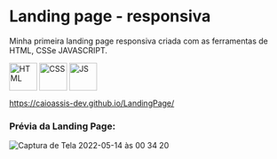 
# Landing page - responsiva 
Minha primeira landing page responsiva criada com as ferramentas de HTML, CSSe JAVASCRIPT.
<div style="display:inline_block" >
<img align="center" alt="HTML" src="https://cdn-icons-png.flaticon.com/512/1051/1051277.png?w=360" style="height:50px; width:auto" target="_blank">
<img align="center" alt="CSS" src="https://upload.wikimedia.org/wikipedia/commons/thumb/6/62/CSS3_logo.svg/800px-CSS3_logo.svg.png" style="height:50px; width:auto" target="_blank">
<img align="center" alt="JS" src="https://upload.wikimedia.org/wikipedia/commons/3/3b/Javascript_Logo.png" style="height:50px; width:auto" target="_blank">

https://caioassis-dev.github.io/LandingPage/
  
### Prévia da Landing Page:
![Captura de Tela 2022-05-14 às 00 34 20](https://user-images.githubusercontent.com/61170444/168409272-25d11327-3af5-4142-8e90-629c3f262d84.png)  
